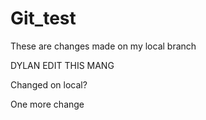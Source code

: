 # Git_test
These are changes made on my local branch

DYLAN EDIT THIS MANG

Changed on local?

One more change
